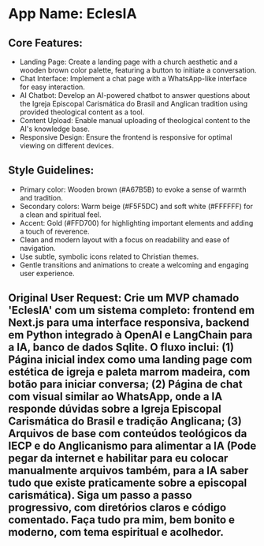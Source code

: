 # **App Name**: EclesIA

## Core Features:

- Landing Page: Create a landing page with a church aesthetic and a wooden brown color palette, featuring a button to initiate a conversation.
- Chat Interface: Implement a chat page with a WhatsApp-like interface for easy interaction.
- AI Chatbot: Develop an AI-powered chatbot to answer questions about the Igreja Episcopal Carismática do Brasil and Anglican tradition using provided theological content as a tool.
- Content Upload: Enable manual uploading of theological content to the AI's knowledge base.
- Responsive Design: Ensure the frontend is responsive for optimal viewing on different devices.

## Style Guidelines:

- Primary color: Wooden brown (#A67B5B) to evoke a sense of warmth and tradition.
- Secondary colors: Warm beige (#F5F5DC) and soft white (#FFFFFF) for a clean and spiritual feel.
- Accent: Gold (#FFD700) for highlighting important elements and adding a touch of reverence.
- Clean and modern layout with a focus on readability and ease of navigation.
- Use subtle, symbolic icons related to Christian themes.
- Gentle transitions and animations to create a welcoming and engaging user experience.

## Original User Request: Crie um MVP chamado 'EclesIA' com um sistema completo: frontend em Next.js para uma interface responsiva, backend em Python integrado à OpenAI e LangChain para a IA, banco de dados Sqlite. O fluxo inclui: (1) Página inicial index como uma landing page com estética de igreja e paleta marrom madeira, com botão para iniciar conversa; (2) Página de chat com visual similar ao WhatsApp, onde a IA responde dúvidas sobre a Igreja Episcopal Carismática do Brasil e tradição Anglicana; (3) Arquivos de base com conteúdos teológicos da IECP e do Anglicanismo para alimentar a IA (Pode pegar da internet e habilitar para eu colocar manualmente arquivos também, para a IA saber tudo que existe praticamente sobre a episcopal carismática). Siga um passo a passo progressivo, com diretórios claros e código comentado. Faça tudo pra mim, bem bonito e moderno, com tema espiritual e acolhedor.
  